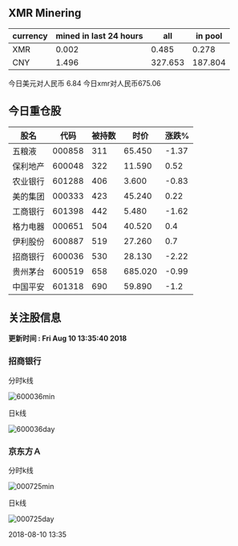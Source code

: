 ## XMR Minering

|currency|mined in last 24 hours|all|in pool|
|---|---|---|---|
|XMR|0.002|0.485|0.278|
|CNY|1.496|327.653|187.804|

今日美元对人民币 6.84	今日xmr对人民币675.06


## 今日重仓股 

|股名|代码|被持数|时价|涨跌%|
|---|---|---|---|---|
|五粮液|000858|311|65.450|-1.37|
|保利地产|600048|322|11.590|0.52|
|农业银行|601288|406|3.600|-0.83|
|美的集团|000333|423|45.240|0.22|
|工商银行|601398|442|5.480|-1.62|
|格力电器|000651|504|40.520|0.4|
|伊利股份|600887|519|27.260|0.7|
|招商银行|600036|530|28.130|-2.22|
|贵州茅台|600519|658|685.020|-0.99|
|中国平安|601318|690|59.890|-1.2|

## 关注股信息
**更新时间 : Fri Aug 10 13:35:40 2018**
### 招商银行 
分时k线

![600036min](http://image.sinajs.cn/newchart/min/n/sh600036.gif)

日k线

![600036day](http://image.sinajs.cn/newchart/daily/n/sh600036.gif)

### 京东方Ａ 
分时k线

![000725min](http://image.sinajs.cn/newchart/min/n/sz000725.gif)

日k线

![000725day](http://image.sinajs.cn/newchart/daily/n/sz000725.gif)

2018-08-10 13:35